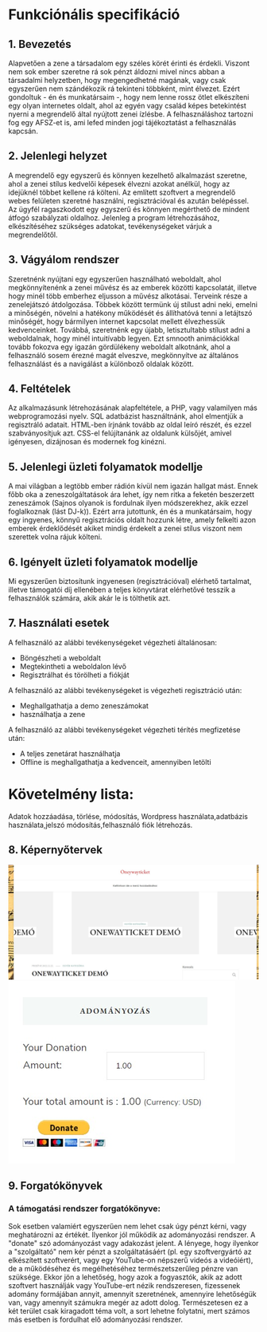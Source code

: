 # Funkciónális specifikáció

## 1. Bevezetés

Alapvetően a zene a társadalom egy széles körét érinti és érdekli. Viszont nem sok ember szeretne rá sok pénzt áldozni mivel nincs abban a társadalmi helyzetben, hogy megengedhetné magának, vagy csak egyszerűen nem szándékozik rá tekinteni többként, mint élvezet. Ezért gondoltuk - én és munkatársaim -, hogy nem lenne rossz ötlet elkészíteni egy olyan internetes oldalt, ahol az egyén vagy család képes betekintést nyerni a megrendelő által nyújtott zenei ízlésbe. A felhasználáshoz tartozni fog egy AFSZ-et is, ami lefed minden jogi tájékoztatást a felhasználás kapcsán.

## 2. Jelenlegi helyzet

A megrendelő egy egyszerű és könnyen kezelhető alkalmazást szeretne, ahol a zenei stílus kedvelői képesek élvezni azokat anélkül, hogy az idejüknél többet kellene rá költeni. Az említett szoftvert a megrendelő webes felületen szeretné használni, regisztrációval és azután belépéssel. Az ügyfél ragaszkodott egy egyszerű és könnyen megérthető de mindent átfogó szabályzati oldalhoz. Jelenleg a program létrehozásához, elkészítéséhez szükséges adatokat, tevékenységeket várjuk a megrendelőtől.

## 3. Vágyálom rendszer

Szeretnénk nyújtani egy egyszerűen használható weboldalt, ahol megkönnyítenénk a zenei művész és az emberek közötti kapcsolatát, illetve hogy minél több emberhez eljusson a művész alkotásai. Terveink része a zenelejátszó átdolgozása. Többek között termünk új stílust adni neki, emelni a minőségén, növelni a hatékony működését és állíthatóvá tenni a letájtszó minőségét, hogy bármilyen internet kapcsolat mellett élvezhessük kedvenceinket. Továbbá, szeretnénk egy újabb, letisztultabb stílust adni a weboldalnak, hogy minél intuitívabb legyen. Ezt smnooth animációkkal tovább fokozva egy igazán gördülékeny weboldalt alkotnánk, ahol a felhasználó sosem érezné magát elveszve, megkönnyítve az általános felhasználást és a navigálást a különboző oldalak között.

## 4. Feltételek

Az alkalmazásunk létrehozásának alapfeltétele, a PHP, vagy valamilyen más webprogramozási nyelv. SQL adatbázist használtnánk, ahol elmentjük a regisztráló adatait. HTML-ben írjnánk tovább az oldal leíró részét, és ezzel szabványosítjuk azt. CSS-el felújítanánk az oldalunk külsőjét, amivel igényesen, dizájnosan és modernek fog kinézni.

## 5. Jelenlegi üzleti folyamatok modellje

A mai világban a legtöbb ember rádión kívül nem igazán hallgat mást. Ennek főbb oka a zeneszolgáltatások ára lehet, így nem ritka a feketén beszerzett zeneszámok (Sajnos olyanok is fordulnak ilyen módszerekhez, akik ezzel foglalkoznak (lást DJ-k)). Ezért arra jutottunk, én és a munkatársaim, hogy egy ingyenes, könnyű regisztrációs oldalt hozzunk létre, amely felkelti azon emberek érdeklődését akiket mindig érdekelt a zenei stílus viszont nem szerettek volna rájuk költeni.

## 6. Igényelt üzleti folyamatok modellje

Mi egyszerűen biztosítunk ingyenesen (regisztrációval) elérhető tartalmat, illetve támogatói díj ellenében a teljes könyvtárat elérhetővé tesszik a felhasználók számára, akik akár le is tölthetik azt.

## 7. Használati esetek

A felhasználó az alábbi tevékenységeket végezheti általánosan:

-   Böngészheti a weboldalt
-   Megtekintheti a weboldalon lévő
-   Regisztrálhat és törölheti a fiókját

A felhasználó az alábbi tevékenységeket is végezheti regisztráció után: 

-   Meghallgathatja a demo zeneszámokat
-   használhatja a zene

A felhasználó az alábbi tevékenységeket végezheti térítés megfizetése után:

-   A teljes zenetárat használhatja
-   Offline is meghallgathatja a kedvenceit, amennyiben letölti

# Követelmény lista:

Adatok hozzáadása, törlése, módosítás,
Wordpress használata,adatbázis használata,jelszó módosítás,felhasználó fiók létrehozás.

## 8. Képernyőtervek

![](img/oneywayticketdemo.jpg)
![](img/donaterendszer.jpg)

## 9. Forgatókönyvek

### A támogatási rendszer forgatókönyve: 

Sok esetben valamiért egyszerűen nem lehet csak úgy pénzt kérni, vagy meghatározni az értékét. Ilyenkor jól működik az adományozási rendszer. A "donate" szó adományozást vagy adakozást jelent. A lényege, hogy ilyenkor a "szolgáltató" nem kér pénzt a szolgáltatásáért (pl. egy szoftvergyártó az elkészített szoftverért, vagy egy YouTube-on népszerű videós a videóiért), de a működéséhez és megélhetéséhez természetszerűleg pénzre van szüksége. Ekkor jön a lehetőség, hogy azok a fogyasztók, akik az adott szoftvert használják vagy YouTube-ert nézik rendszeresen, fizessenek adomány formájában annyit, amennyit szeretnének, amennyire lehetőségük van, vagy amennyit számukra megér az adott dolog. Természetesen ez a két terület csak kiragadott téma volt, a sort lehetne folytatni, mert számos más esetben is fordulhat elő adományozási rendszer.

